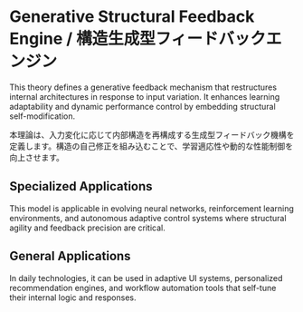 # Generative Structural Feedback Engine / 構造生成型フィードバックエンジン

This theory defines a generative feedback mechanism that restructures internal architectures in response to input variation. It enhances learning adaptability and dynamic performance control by embedding structural self-modification.

本理論は、入力変化に応じて内部構造を再構成する生成型フィードバック機構を定義します。構造の自己修正を組み込むことで、学習適応性や動的な性能制御を向上させます。

## Specialized Applications
This model is applicable in evolving neural networks, reinforcement learning environments, and autonomous adaptive control systems where structural agility and feedback precision are critical.

## General Applications
In daily technologies, it can be used in adaptive UI systems, personalized recommendation engines, and workflow automation tools that self-tune their internal logic and responses.

